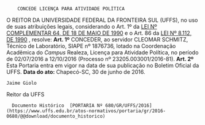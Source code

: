         CONCEDE LICENÇA PARA ATIVIDADE POLÍTICA  

 O REITOR DA UNIVERSIDADE FEDERAL DA FRONTEIRA SUL (UFFS), no uso de suas atribuições legais, considerando o Art. 1º da [LEI Nº COMPLEMENTAR 64, DE 18 DE MAIO DE 1990](http://www.planalto.gov.br/ccivil_03/leis/LCP/Lcp64.htm)  e o Art. 86 da [LEI Nº 8.112, DE 1990](http://www.planalto.gov.br/CCivil_03/Leis/L8112cons.htm)  , resolve:   **Art. 1º** CONCEDER, ao servidor CLEOMAR SCHMITZ, Técnico de Laboratório, SIAPE nº 1876736, lotado na Coordenação Acadêmica do *Campus* Realeza, Licença para Atividade Política, no período de 02/07/2016 a 12/10/2016 (Processo nº 23205.003001/2016-81).   **Art. 2º** Esta Portaria entra em vigor na data de sua publicação no Boletim Oficial da UFFS.      **Data do ato:** Chapecó-SC, 30 de junho de 2016.   
 

    Jaime Giolo   
 Reitor da UFFS 

      Documento Histórico  [PORTARIA Nº 680/GR/UFFS/2016](https://www.uffs.edu.br/atos-normativos/portaria/gr/2016-0680/@@download/documento_historico)     
      